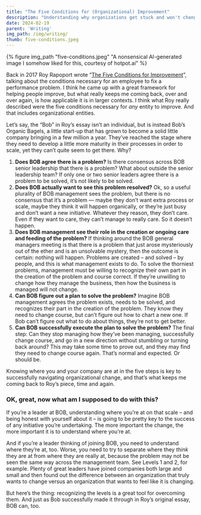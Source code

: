 ```yaml
---
title: "The Five Conditions for (Organizational) Improvement"
description: "Understanding why organizations get stuck and won't change"
date: 2024-02-19
parent: 'Writing'
img_path: /img/writing/
thumb: five-conditions.jpeg
---
```


  {% figure img_path "five-conditions.jpeg" "A nonsensical AI-generated image I somehow liked for this, courtesy of hotpot.ai" %}

Back in 2017 Roy Rapoport wrote “[The Five Conditions for Improvement](https://medium.com/@royrapoport/the-five-conditions-for-improvement-20909f856dab)”, talking about the conditions necessary for an employee to fix a performance problem. I think he came up with a great framework for helping people improve, but what really keeps me coming back, over and over again, is how applicable it is in larger contexts. I think what Roy really described were the five conditions necessary for *any* entity to improve. And that includes organizational entities.

Let’s say, the “Bob” in Roy’s essay isn’t an individual, but is instead Bob’s Organic Bagels, a little start-up that has grown to become a solid little company bringing in a few million a year. They’ve reached the stage where they need to develop a little more maturity in their processes in order to scale, yet they can’t quite seem to get there. Why?

1. **Does BOB agree there is a problem?** Is there consensus across BOB senior leadership that there is a problem? What about outside the senior leadership team? If only one or two senior leaders agree there is a problem to be solved, it’s not likely to be solved.
2. **Does BOB actually want to see this problem resolved?** Ok, so a useful plurality of BOB management sees the problem, but there is no consensus that it’s a problem — maybe they don’t want extra process or scale, maybe they think it will happen organically, or they’re just busy and don’t want a new initiative. Whatever they reason, they don’t care. Even if they want to care, they can’t manage to really care. So it doesn’t happen.
3. **Does BOB management see their role in the creation or ongoing care and feeding of the problem?** If thinking around the BOB general managers meeting is that  there is a problem that just arose mysteriously out of the ether and is an unsolvable mystery, then the outcome is certain: nothing will happen. Problems are created – and solved – by people, and this is what management exists to do. To solve the thorniest problems, management must be willing to recognize their own part in the creation of the problem and course correct. If they’re unwilling to change how they manage the business, then how the business is managed will not change.
4. **Can BOB figure out a plan to solve the problem?** Imagine BOB management agrees the problem exists, needs to be solved, and recognizes their part in the creation of the problem. They know they need to change course, but can’t figure out how to chart a new one.  If Bob can’t figure out what to do about things, they’re not to get better.
5. **Can BOB successfully execute the plan to solve the problem?** The final step: Can they stop managing how they’ve been managing, successfully change course, and go in a new direction without stumbling or turning back around? This may take some time to prove out, and they may find they need to change course again. That’s normal and expected. Or should be.

Knowing where you and your company are at in the five steps is key to successfully navigating organizational change, and that’s what keeps me coming back to Roy’s piece, time and again.

### OK, great, now what am I supposed to do with this?
If you’re a leader at BOB, understanding where you’re at on that scale – and being honest with yourself about it – is going to be pretty key to the success of any initiative you’re undertaking. The more important the change, the more important it is to understand where you’re at.

And if you’re a leader thinking of joining BOB, you need to understand where they’re at, too. Worse, you need to try to separate where they _think_ they are at from where they are really at, because the problem may not be seen the same way across the management team. See Levels 1 and 2, for example. Plenty of great leaders have joined companies both large and small and then found out the difference between an organization that truly wants to change versus an organization that wants to feel like it is changing. 

But here’s the thing: recognizing the levels is a great tool for overcoming them. And just as Bob successfully made it through in Roy’s original essay, BOB can, too. 

